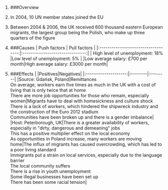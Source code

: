 1. ###Overview
 1. In 2004, 10 UN member states joined the EU
 2. Between 2004 & 2006, the UK received 600 thousand eastern European migrants, the largest group being the Polish, who make up three quarters of the figure

2. ###Causes
 |            Push factors             |          Pull factors           |
 |:-----------------------------------:|:-------------------------------:|
 | High level of unemployment: 18%     |Low level of unemployment: 5%    |
 |Low average salary: £700 per month|High average salary: £3000 per month|

3. ###Effects
 |                      |Positives|Negatives|
 |:--------------------:|:--------|:--------|
 |Source: Gdańsk, Poland|Remittances<br>On average, workers earn five times as much in the UK with a cost of living that is only twice that at home<br>There are more job opportunities for those who remain, especially women|Migrants have to deal with homesickness and culture shock<br>There is a lack of workers, which hindered the shipwreck industry and the construction of the Euro 2012 stadium<br>Communities have been broken up and there is a gender imbalance|
 |Host: Peterborough, UK|There is a greater availability of workers, especially in "dirty, dangerous and demeaning" jobs<br>This has a positive multiplier effect on the local economy<br>As opportunities in Poland increase, many workers are moving home|The influx of migrants has caused overcrowding, which has led to a poor living standard<br>Immigrants put a strain on local services, especially due to the language barrier<br>The local community suffers<br>There is a rise in youth unemployment<br>Some illegal businesses have been set up<br>There has been some racial tension|

